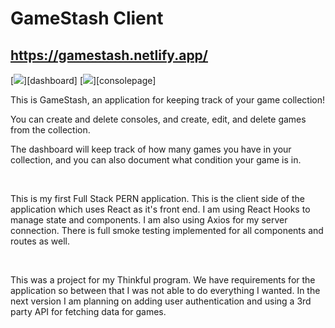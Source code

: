 # GameStash Client

## https://gamestash.netlify.app/

[<img src="https://ibb.co/GV6w7by"/>][dashboard]
[<img src="https://ibb.co/XzNYDms"/>][consolepage]

<p>This is GameStash, an application for keeping track of your game collection!</p>
<p>You can create and delete consoles, and create, edit, and delete games from the collection.</p>
<p>The dashboard will keep track of how many games you have in your collection, and you can also document what condition your game is in.</p> 
<br/>
<p>This is my first Full Stack PERN application. This is the client side of the application which uses React as it's front end. I am using 
React Hooks to manage state and components. I am also using Axios for my server connection. There is full smoke testing implemented for all components and routes as well.</p>
<br/>
<p>This was a project for my Thinkful program. We have requirements for the application so between that I was not able to do everything I wanted. In the next version 
I am planning on adding user authentication and using a 3rd party API for fetching data for games.</p>
